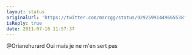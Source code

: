 ```yaml
---
layout: status
originalUrl: 'https://twitter.com/marcgg/status/92925991449665538'
isReply: true
date: 2011-07-18 11:57:37
---
```


@Orianehurard Oui mais je ne m'en sert pas
